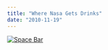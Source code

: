 ```yaml
---
title: "Where Nasa Gets Drinks"
date: "2010-11-19"
---
```


[![](http://nickfoden.files.wordpress.com/2010/11/space-bar.jpg "Space Bar")](http://nickfoden.files.wordpress.com/2010/11/space-bar.jpg)
